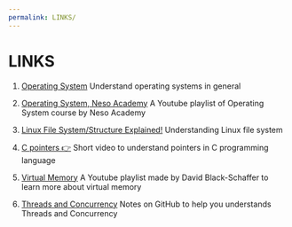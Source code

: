 ```yaml
---
permalink: LINKS/
---
```


# LINKS

1. [Operating System](https://en.wikipedia.org/wiki/Operating_system)
   Understand operating systems in general

2. [Operating System, Neso Academy](https://youtube.com/playlist?list=PLBlnK6fEyqRiVhbXDGLXDk_OQAeuVcp2O&si=1UjHpqbXFX_D2Wvh)     A Youtube playlist of Operating System course by Neso Academy

3. [Linux File System/Structure Explained!](https://youtu.be/HbgzrKJvDRw?si=nu5xVKuWFdim2mgI)
   Understanding Linux file system

4. [C pointers 👉](https://youtu.be/DplxIq0mc_Y?si=N9IumBVY7JToWXy8)
   Short video to understand pointers in C programming language

5. [Virtual Memory](https://youtu.be/DplxIq0mc_Y?si=N9IumBVY7JToWXy8](https://youtube.com/playlist?list=PLiwt1iVUib9s2Uo5BeYmwkDFUh70fJPxX&si=VcbSZ2L33IQChFsv)https://youtube.com/playlist?list=PLiwt1iVUib9s2Uo5BeYmwkDFUh70fJPxX&si=VcbSZ2L33IQChFsv)
   A Youtube playlist made by David Black-Schaffer to learn more about virtual memory

6. [Threads and Concurrency](https://applied-programming.github.io/Operating-Systems-Notes/3-Threads-and-Concurrency/)
   Notes on GitHub to help you understands Threads and Concurrency
